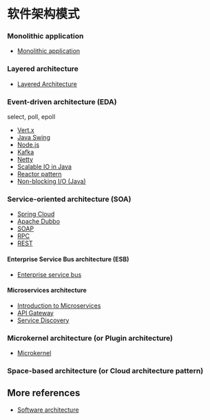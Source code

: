 # 软件架构模式

### Monolithic application

-   [Monolithic application](https://en.wikipedia.org/wiki/Monolithic_application)

### Layered architecture

-   [Layered Architecture](https://www.oreilly.com/library/view/software-architecture-patterns/9781491971437/ch01.html)

### Event-driven architecture (EDA)

select, poll, epoll

-   [Vert.x](https://vertx.io/)
-   [Java Swing]()
-   [Node.js](https://www.freecodecamp.org/news/understanding-node-js-event-driven-architecture-223292fcbc2d/)
-   [Kafka](https://kafka.apache.org/)
-   [Netty](https://netty.io/)
-   [Scalable IO in Java](http://gee.cs.oswego.edu/dl/cpjslides/nio.pdf)
-   [Reactor pattern]()
-   [Non-blocking I/O (Java)](<https://en.wikipedia.org/wiki/Non-blocking_I/O_(Java)>)

### Service-oriented architecture (SOA)

-   [Spring Cloud]()
-   [Apache Dubbo]()
-   [SOAP]()
-   [RPC]()
-   [REST]()

#### Enterprise Service Bus architecture (ESB)

-   [Enterprise service bus](https://en.wikipedia.org/wiki/Enterprise_service_bus)

#### Microservices architecture

-   [Introduction to Microservices](nginx.com/blog/introduction-to-microservices/)
-   [API Gateway](https://www.nginx.com/blog/building-microservices-using-an-api-gateway/)
-   [Service Discovery](https://www.nginx.com/blog/service-discovery-in-a-microservices-architecture/)

### Microkernel architecture (or Plugin architecture)

-   [Microkernel](https://en.wikipedia.org/wiki/Microkernel)

### Space-based architecture (or Cloud architecture pattern)

## More references

-   [Software architecture](https://en.wikipedia.org/wiki/Software_architecture)
